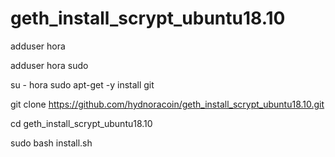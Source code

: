 # geth_install_scrypt_ubuntu18.10

adduser hora

adduser hora sudo

su - hora
sudo apt-get -y install git

git clone   https://github.com/hydnoracoin/geth_install_scrypt_ubuntu18.10.git

cd geth_install_scrypt_ubuntu18.10

sudo bash install.sh

